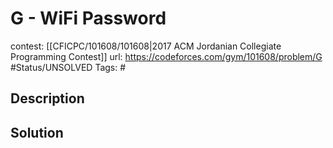# G - WiFi Password

contest: [[CFICPC/101608/101608|2017 ACM Jordanian Collegiate Programming Contest]]
url: https://codeforces.com/gym/101608/problem/G
#Status/UNSOLVED
Tags: #

## Description

## Solution

